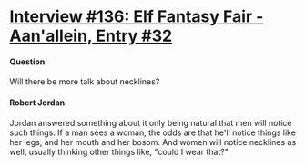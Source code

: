 # [Interview #136: Elf Fantasy Fair - Aan'allein, Entry #32](https://www.theoryland.com/intvmain.php?i=136#32)

#### Question

Will there be more talk about necklines?

#### Robert Jordan

Jordan answered something about it only being natural that men will notice such things. If a man sees a woman, the odds are that he'll notice things like her legs, and her mouth and her bosom. And women will notice necklines as well, usually thinking other things like, "could I wear that?"

